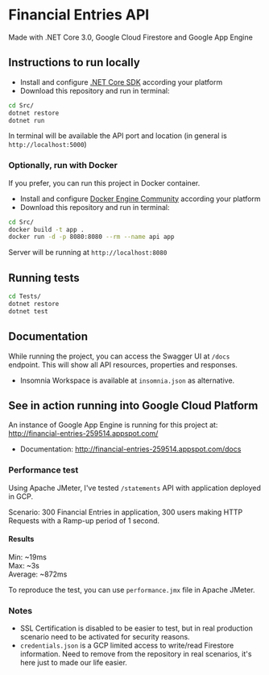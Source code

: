 # Financial Entries API

Made with .NET Core 3.0, Google Cloud Firestore and Google App Engine

## Instructions to run locally

- Install and configure [.NET Core SDK](https://dotnet.microsoft.com/download) according your platform
- Download this repository and run in terminal:

```sh
cd Src/
dotnet restore
dotnet run
```

In terminal will be available the API port and location (in general is `http://localhost:5000`)

### Optionally, run with Docker

If you prefer, you can run this project in Docker container.

- Install and configure [Docker Engine Community](https://docs.docker.com/install/) according your platform
- Download this repository and run in terminal:

```sh
cd Src/
docker build -t app .
docker run -d -p 8080:8080 --rm --name api app
```

Server will be running at `http://localhost:8080`

## Running tests

```sh
cd Tests/
dotnet restore
dotnet test
```

## Documentation

While running the project, you can access the Swagger UI at `/docs` endpoint. This will show all API resources, properties and responses.

- Insomnia Workspace is available at `insomnia.json` as alternative.

## See in action running into Google Cloud Platform

An instance of Google App Engine is running for this project at: http://financial-entries-259514.appspot.com/
- Documentation: http://financial-entries-259514.appspot.com/docs

### Performance test

Using Apache JMeter, I've tested `/statements` API with application deployed in GCP.

Scenario: 300 Financial Entries in application, 300 users making HTTP Requests with a Ramp-up period of 1 second.

#### Results

Min: ~19ms  
Max: ~3s  
Average: ~872ms  

To reproduce the test, you can use `performance.jmx` file in Apache JMeter.

### Notes

- SSL Certification is disabled to be easier to test, but in real production scenario need to be activated for security reasons.
- `credentials.json` is a GCP limited access to write/read Firestore information. Need to remove from the repository in real scenarios, it's here just to made our life easier.